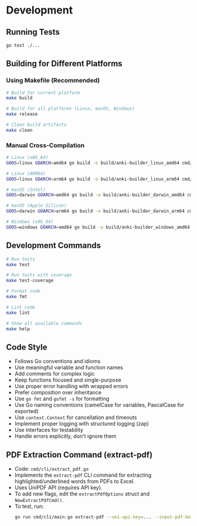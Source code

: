 # Development

## Running Tests
```bash
go test ./...
```

## Building for Different Platforms

### Using Makefile (Recommended)
```bash
# Build for current platform
make build

# Build for all platforms (Linux, macOS, Windows)
make release

# Clean build artifacts
make clean
```

### Manual Cross-Compilation
```bash
# Linux (x86_64)
GOOS=linux GOARCH=amd64 go build -o build/anki-builder_linux_amd64 cmd/cli/main.go

# Linux (ARM64)
GOOS=linux GOARCH=arm64 go build -o build/anki-builder_linux_arm64 cmd/cli/main.go

# macOS (Intel)
GOOS=darwin GOARCH=amd64 go build -o build/anki-builder_darwin_amd64 cmd/cli/main.go

# macOS (Apple Silicon)
GOOS=darwin GOARCH=arm64 go build -o build/anki-builder_darwin_arm64 cmd/cli/main.go

# Windows (x86_64)
GOOS=windows GOARCH=amd64 go build -o build/anki-builder_windows_amd64.exe cmd/cli/main.go
```

## Development Commands

```bash
# Run tests
make test

# Run tests with coverage
make test-coverage

# Format code
make fmt

# Lint code
make lint

# Show all available commands
make help
```

## Code Style
- Follows Go conventions and idioms
- Use meaningful variable and function names
- Add comments for complex logic
- Keep functions focused and single-purpose
- Use proper error handling with wrapped errors
- Prefer composition over inheritance
- Use `go fmt` and `gofmt -s` for formatting
- Use Go naming conventions (camelCase for variables, PascalCase for exported)
- Use `context.Context` for cancellation and timeouts
- Implement proper logging with structured logging (zap)
- Use interfaces for testability
- Handle errors explicitly, don't ignore them 

## PDF Extraction Command (extract-pdf)

- Code: `cmd/cli/extract_pdf.go`
- Implements the `extract-pdf` CLI command for extracting highlighted/underlined words from PDFs to Excel.
- Uses UniPDF API (requires API key).
- To add new flags, edit the `extractPdfOptions` struct and `NewExtractPdfCmd()`.
- To test, run:
  ```bash
  go run cmd/cli/main.go extract-pdf --uni-api-key=... --input-pdf-book-path=... --output-excel-path=...
  ``` 